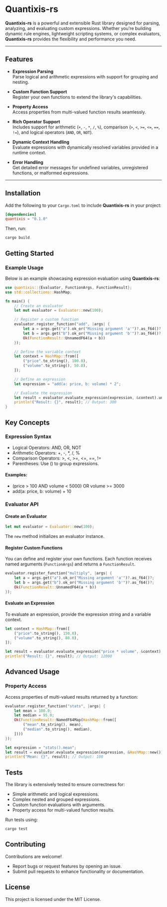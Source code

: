 # **Quantixis-rs**

**Quantixis-rs** is a powerful and extensible Rust library designed for parsing, analyzing, and evaluating custom expressions. Whether you're building dynamic rule engines, lightweight scripting systems, or complex evaluators, **Quantixis-rs** provides the flexibility and performance you need.

---

## **Features**

- **Expression Parsing**  
  Parse logical and arithmetic expressions with support for grouping and nesting.

- **Custom Function Support**  
  Register your own functions to extend the library's capabilities.

- **Property Access**  
  Access properties from multi-valued function results seamlessly.

- **Rich Operator Support**  
  Includes support for arithmetic (`+`, `-`, `*`, `/`, `%`), comparison (`>`, `<`, `>=`, `<=`, `==`, `!=`), and logical operators (`AND`, `OR`, `NOT`).

- **Dynamic Context Handling**  
  Evaluate expressions with dynamically resolved variables provided in a runtime context.

- **Error Handling**  
  Get detailed error messages for undefined variables, unregistered functions, or malformed expressions.

---

## **Installation**

Add the following to your `Cargo.toml` to include **Quantixis-rs** in your project:

```toml
[dependencies]
quantixis = "0.1.0"
```

Then, run:

```sh
cargo build
```

## **Getting Started**

### Example Usage

Below is an example showcasing expression evaluation using **Quantixis-rs**:

```rust
use quantixis::{Evaluator, FunctionArgs, FunctionResult};
use std::collections::HashMap;

fn main() {
    // Create an evaluator
    let mut evaluator = Evaluator::new(100);

    // Register a custom function
    evaluator.register_function("add", |args| {
        let a = args.get("a").ok_or("Missing argument 'a'")?.as_f64()?;
        let b = args.get("b").ok_or("Missing argument 'b'")?.as_f64()?;
        Ok(FunctionResult::UnnamedF64(a + b))
    });

    // Define the variable context
    let context = HashMap::from([
        ("price".to_string(), 100.0),
        ("volume".to_string(), 50.0),
    ]);

    // Define an expression
    let expression = "add(a: price, b: volume) * 2";

    // Evaluate the expression
    let result = evaluator.evaluate_expression(expression, &context).unwrap();
    println!("Result: {}", result); // Output: 300
}
```

## Key Concepts

### Expression Syntax

- Logical Operators: AND, OR, NOT
- Arithmetic Operators: +, -, *, /, %
- Comparison Operators: >, <, >=, <=, ==, !=
- Parentheses: Use () to group expressions.

#### Examples:

- (price > 100 AND volume < 5000) OR volume >= 3000
- add(a: price, b: volume) + 10

### Evaluator API

#### Create an Evaluator

```rust
let mut evaluator = Evaluator::new(100);
```

The `new` method initializes an evaluator instance.

#### Register Custom Functions

You can define and register your own functions. Each function receives named arguments (`FunctionArgs`) and returns a `FunctionResult`.

```rust
evaluator.register_function("multiply", |args| {
    let a = args.get("a").ok_or("Missing argument 'a'")?.as_f64()?;
    let b = args.get("b").ok_or("Missing argument 'b'")?.as_f64()?;
    Ok(FunctionResult::UnnamedF64(a * b))
});
```

#### Evaluate an Expression

To evaluate an expression, provide the expression string and a variable context.

```rust
let context = HashMap::from([
    ("price".to_string(), 150.0),
    ("volume".to_string(), 80.0),
]);

let result = evaluator.evaluate_expression("price * volume", &context).unwrap();
println!("Result: {}", result); // Output: 12000
```

## Advanced Usage

### Property Access

Access properties of multi-valued results returned by a function:

```rust
evaluator.register_function("stats", |args| {
    let mean = 100.0;
    let median = 95.0;
    Ok(FunctionResult::NamedF64Map(HashMap::from([
        ("mean".to_string(), mean),
        ("median".to_string(), median),
    ])))
});

let expression = "stats().mean";
let result = evaluator.evaluate_expression(expression, &HashMap::new()).unwrap();
println!("Mean: {}", result); // Output: 100
```

## Tests

The library is extensively tested to ensure correctness for:

- Simple arithmetic and logical expressions.
- Complex nested and grouped expressions.
- Custom function evaluations with arguments.
- Property access for multi-valued function results.

Run tests using:

```sh
cargo test
```

## Contributing

Contributions are welcome!

- Report bugs or request features by opening an issue.
- Submit pull requests to enhance functionality or documentation.

## License

This project is licensed under the MIT License.
